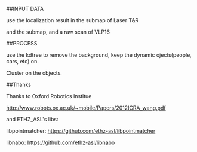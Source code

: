 ##INPUT DATA

use the localization result in the submap of Laser T&R

and the submap, and a raw scan of VLP16

##PROCESS

use the kdtree to remove the background, keep the dynamic ojects(people, cars, etc) on.

Cluster on the objects.

##Thanks

Thanks to Oxford Robotics Institue 

http://www.robots.ox.ac.uk/~mobile/Papers/2012ICRA_wang.pdf

and ETHZ_ASL's libs:

libpointmatcher:   https://github.com/ethz-asl/libpointmatcher

libnabo:   https://github.com/ethz-asl/libnabo



